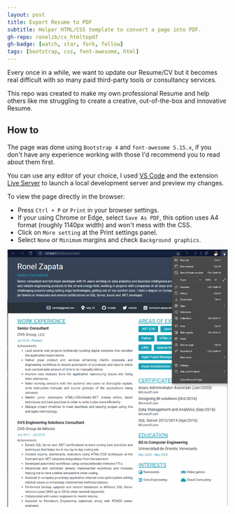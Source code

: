 ```yaml
---
layout: post
title: Export Resume to PDF
subtitle: Helper HTML/CSS template to convert a page into PDF.
gh-repo: ronelzb/cv_htmltopdf
gh-badge: [watch, star, fork, follow]
tags: [bootstrap, css, font-awesome, html]
---
```


Every once in a while, we want to update our Resume/CV but it becomes real difficult with so many paid third-party tools or consultancy services.

This repo was created to make my own professional Resume and help others like me struggling to create a creative, out-of-the-box and innovative Resume.

## How to

The page was done using `Bootstrap 4` and `font-awesome 5.15.x`, if you don't have any experience working with those I'd recommend you to read about them first.

You can use any editor of your choice, I used [VS Code](https://code.visualstudio.com/) and the extension [Live Server](https://marketplace.visualstudio.com/items?itemName=ritwickdey.LiveServer) to launch a local development server and preview my changes.

To view the page directly in the browser:

* Press `Ctrl + P` or `Print` in your browser settings.
* If your using Chrome or Edge, select `Save As PDF`, this option uses A4 format (roughly 1140px width) and won't mess with the CSS.
* Click on `More setting` at the Print settings panel.
* Select `None` or `Minimum` margins and check `Background graphics`.

![How to print page to PDF](/assets/images/how-to-print-pdf.gif)
